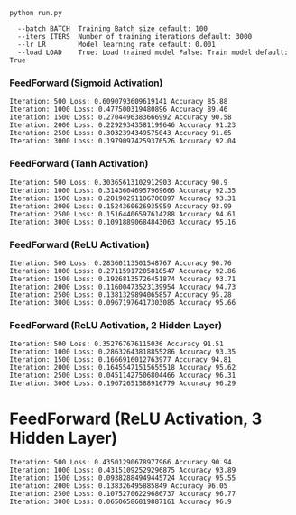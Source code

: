 
```shell
python run.py
```
```shell
  --batch BATCH  Training Batch size default: 100
  --iters ITERS  Number of training iterations default: 3000
  --lr LR        Model learning rate default: 0.001
  --load LOAD    True: Load trained model False: Train model default: True

```

### FeedForward (Sigmoid Activation)
```text
Iteration: 500 Loss: 0.6090793609619141 Accuracy 85.88
Iteration: 1000 Loss: 0.477500319480896 Accuracy 89.46
Iteration: 1500 Loss: 0.2704496383666992 Accuracy 90.58
Iteration: 2000 Loss: 0.22929343581199646 Accuracy 91.23
Iteration: 2500 Loss: 0.3032394349575043 Accuracy 91.65
Iteration: 3000 Loss: 0.19790974259376526 Accuracy 92.04
```


### FeedForward (Tanh Activation)
```text
Iteration: 500 Loss: 0.30365613102912903 Accuracy 90.9
Iteration: 1000 Loss: 0.31436046957969666 Accuracy 92.35
Iteration: 1500 Loss: 0.20190291106700897 Accuracy 93.31
Iteration: 2000 Loss: 0.1524360626935959 Accuracy 93.99
Iteration: 2500 Loss: 0.15164406597614288 Accuracy 94.61
Iteration: 3000 Loss: 0.10918890684843063 Accuracy 95.16
```


### FeedForward (ReLU Activation)
```text
Iteration: 500 Loss: 0.28360113501548767 Accuracy 90.76
Iteration: 1000 Loss: 0.27115917205810547 Accuracy 92.86
Iteration: 1500 Loss: 0.19268135726451874 Accuracy 93.71
Iteration: 2000 Loss: 0.11600473523139954 Accuracy 94.73
Iteration: 2500 Loss: 0.1381329894065857 Accuracy 95.28
Iteration: 3000 Loss: 0.09671976417303085 Accuracy 95.66
```


### FeedForward (ReLU Activation, 2 Hidden Layer)
```text
Iteration: 500 Loss: 0.352767676115036 Accuracy 91.51
Iteration: 1000 Loss: 0.28632643818855286 Accuracy 93.35
Iteration: 1500 Loss: 0.1666916012763977 Accuracy 94.81
Iteration: 2000 Loss: 0.16455471515655518 Accuracy 95.62
Iteration: 2500 Loss: 0.04511427506804466 Accuracy 96.31
Iteration: 3000 Loss: 0.19672651588916779 Accuracy 96.29
```

# FeedForward (ReLU Activation, 3 Hidden Layer)
```text
Iteration: 500 Loss: 0.43501290678977966 Accuracy 90.94
Iteration: 1000 Loss: 0.43151092529296875 Accuracy 93.89
Iteration: 1500 Loss: 0.09382884949445724 Accuracy 95.55
Iteration: 2000 Loss: 0.138326495885849 Accuracy 96.05
Iteration: 2500 Loss: 0.10752706229686737 Accuracy 96.77
Iteration: 3000 Loss: 0.06506586819887161 Accuracy 96.9
```

<!--![Figure_0.png](figures/Figure_0.png)  ![Figure_1.png](figures/Figure_1.png)-->

<!--![Figure_2.png](figures/Figure_2.png) ![Figure_3.png](figures/Figure_3.png)-->

<!--![Figure_4.png](figures/Figure_4.png) ![Figure_5.png](figures/Figure_5.png)-->

<!--![Figure_6.png](figures/Figure_6.png) ![Figure_7.png](figures/Figure_7.png)-->

<!--![Figure_8.png](figures/Figure_8.png) ![Figure_9.png](figures/Figure_9.png)-->

